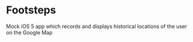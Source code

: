 Footsteps
=========

Mock iOS 5 app which records and displays historical locations of the user on the Google Map
